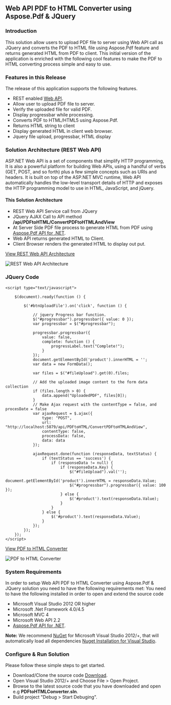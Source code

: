 ## Web API PDF to HTML Converter using Aspose.Pdf & JQuery

### Introduction
This solution allow users to upload PDF file to server using Web API call as JQuery and converts the PDF to HTML file using Aspose.Pdf feature and returns generated HTML from PDF to client. This initial version of the application is enriched with the following cool features to make the PDF to HTML converting process simple and easy to use.

### Features in this Release
The release of this application supports the following features.
* REST enabled [Web API](http://www.asp.net/web-api).
* Allow user to upload PDF file to server.
* Verify the uploaded file for valid PDF.
* Display progressbar while processing.
* Converts PDF to HTML/HTML5 using Aspose.Pdf.
* Returns HTML string to client
* Display generated HTML in client web browser.
* Jquery file upload, progressbar, HTML display

### Solution Architecture (REST Web API)

ASP.NET Web API is a set of components that simplify HTTP programming, It is also a powerful platform for building Web APIs, using a handful of verbs (GET, POST, and so forth) plus a few simple concepts such as URIs and headers. It is built on top of the ASP.NET MVC runtime, Web API automatically handles the low-level transport details of HTTP and exposes the HTTP programming model to use in HTML, JavaScript, and jQuery.

#### This Solution Architecture
* REST Web API Service call from JQuery
* JQuery AJAX Call to API method **/api/PDFtoHTML/ConvertPDFtoHTMLAndView**
* At Server Side PDF file process to generate HTML from PDF using [Aspose.Pdf API for .NET](http://www.aspose.com/.net/pdf-component.aspx).
* Web API returns generated HTML to Client. 
* Client Browser renders the generated HTML to display out put.

[View REST Web API Architecture](http://s30.postimg.org/vb19lt0y9/RESTWeb_APIArchitecture.png)

![REST Web API Architecture](http://s30.postimg.org/vb19lt0y9/RESTWeb_APIArchitecture.png)

### JQuery Code
    <script type="text/javascript">

        $(document).ready(function () {

            $('#btnUploadFile').on('click', function () {

                // jquery Progress bar function. 
                $("#progressbar").progressbar({ value: 0 });
                var progressbar = $("#progressbar");

                progressbar.progressbar({
                    value: false,
                    complete: function () {
                        progressLabel.text("Complete!");
                    }
                });
                document.getElementById('product').innerHTML = '';
                var data = new FormData();

                var files = $("#fileUpload").get(0).files;

                // Add the uploaded image content to the form data collection
                if (files.length > 0) {
                    data.append("UploadedPDF", files[0]);
                }
                // Make Ajax request with the contentType = false, and procesDate = false
                var ajaxRequest = $.ajax({
                    type: "POST",
                    url: "http://localhost:5879/api/PDFtoHTML/ConvertPDFtoHTMLAndView",
                    contentType: false,
                    processData: false,
                    data: data
                });

                ajaxRequest.done(function (responseData, textStatus) {
                    if (textStatus == 'success') {
                        if (responseData != null) {
                            if (responseData.Key) {
                                $("#fileUpload").val('');
                                document.getElementById('product').innerHTML = responseData.Value;
                                $("#progressbar").progressbar({ value: 100 });
                            } else {
                                $('#product').text(responseData.Value);
                            }
                        }
                    } else {
                        $('#product').text(responseData.Value);
                    }
                });
            });
        });
    </script>

[View PDF to HTML Converter](http://s17.postimg.org/r8xo8ysz3/PDFto_HTML.png)

![PDF to HTML Converter](http://s17.postimg.org/r8xo8ysz3/PDFto_HTML.png)

### System Requirements
In order to setup Web API PDF to HTML Converter using Aspose.Pdf & JQuery solution you need to have the following requirements met:
You need to have the following installed in order to open and extend the source code
* Microsoft Visual Studio 2012 OR higher
* Microsoft .Net Framework 4.0/4.5
* Microsoft MVC 4
* Microsoft Web API 2.2
* [Aspose.Pdf API for .NET](http://www.aspose.com/.net/pdf-component.aspx).

**Note:** We recommend [NuGet](https://docs.nuget.org/consume/installing-nuget) for Microsoft Visual Studio 2012/+, that will automatically load all dependencies [Nuget Installation for Visual Studio](https://docs.nuget.org/consume/installing-nuget).

### Configure & Run Solution
Please follow these simple steps to get started.
* Download/Clone the source code [Download](https://github.com/MRizwanKhan/PDF_TO_HTML_ASPOSE_JQUERY).
* Open Visual Studio 2012/+ and Choose File > Open Project.
* Browse to the latest source code that you have downloaded and open e.g **PDFtoHTMLConverter.sln**.
* Build project "Debug > Start Debuging".
